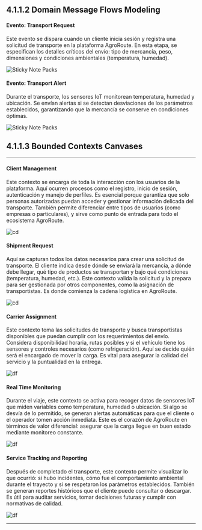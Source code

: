 ## 4.1.1.2 Domain Message Flows Modeling
    
#### Evento: Transport Request

Este evento se dispara cuando un cliente inicia sesión y registra una solicitud de transporte en la plataforma AgroRoute. En esta etapa, se especifican los detalles críticos del envío: tipo de mercancía, peso, dimensiones y condiciones ambientales (temperatura, humedad).

![Sticky Note Packs](/resources/images/capitulo_4/Event_Transport_Petition.png)

#### Evento: Transport Alert

Durante el transporte, los sensores IoT monitorean temperatura, humedad y ubicación. Se envían alertas si se detectan desviaciones de los parámetros establecidos, garantizando que la mercancía se conserve en condiciones óptimas.

![Sticky Note Packs](/resources/images/capitulo_4/Event_Transport_Alert.png)

## 4.1.1.3 Bounded Contexts Canvases
---
#### Client Management

Este contexto se encarga de toda la interacción con los usuarios de la plataforma. Aquí ocurren procesos como el registro, inicio de sesión, autenticación y manejo de perfiles. Es esencial porque garantiza que solo personas autorizadas puedan acceder y gestionar información delicada del transporte. También permite diferenciar entre tipos de usuarios (como empresas o particulares), y sirve como punto de entrada para todo el ecosistema AgroRoute.


![cd](/resources/images/capitulo_4/1_Client_Management_Context.png)
#### Shipment Request

Aquí se capturan todos los datos necesarios para crear una solicitud de transporte. El cliente indica desde dónde se enviará la mercancía, a dónde debe llegar, qué tipo de productos se transportan y bajo qué condiciones (temperatura, humedad, etc.). Este contexto valida la solicitud y la prepara para ser gestionada por otros componentes, como la asignación de transportistas. Es donde comienza la cadena logística en AgroRoute.

![cd](/resources/images/capitulo_4/2_Shipment_Request_Context.png)

#### Carrier Assignment

Este contexto toma las solicitudes de transporte y busca transportistas disponibles que puedan cumplir con los requerimientos del envío. Considera disponibilidad horaria, rutas posibles y si el vehículo tiene los sensores y controles necesarios (como refrigeración). Aquí se decide quién será el encargado de mover la carga. Es vital para asegurar la calidad del servicio y la puntualidad en la entrega.

![df](/resources/images/capitulo_4/3_Carrier_Assignment_Context.png)

#### Real Time Monitoring

Durante el viaje, este contexto se activa para recoger datos de sensores IoT que miden variables como temperatura, humedad o ubicación. Si algo se desvía de lo permitido, se generan alertas automáticas para que el cliente o el operador tomen acción inmediata. Este es el corazón de AgroRoute en términos de valor diferencial: asegurar que la carga llegue en buen estado mediante monitoreo constante.

![df](/resources/images/capitulo_4/4_Real_Time_Monitoring_Context.png)

#### Service Tracking and Reporting

Después de completado el transporte, este contexto permite visualizar lo que ocurrió: si hubo incidentes, cómo fue el comportamiento ambiental durante el trayecto y si se respetaron los parámetros establecidos. También se generan reportes históricos que el cliente puede consultar o descargar. Es útil para auditar servicios, tomar decisiones futuras y cumplir con normativas de calidad.

![df](/resources/images/capitulo_4/5_Service_Tracking_and_Reporting_Context.png)

---